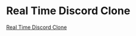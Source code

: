 # Real Time Discord Clone

[Real Time Discord Clone](https://discord-clone-davide-filosa.up.railway.app/)
